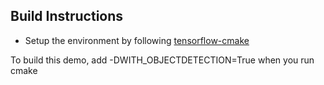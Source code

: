 ## Build Instructions

- Setup the environment by following [tensorflow-cmake](https://github.com/hejia-zhang/tensorflow-cmake)

To build this demo, add -DWITH_OBJECTDETECTION=True when you run cmake